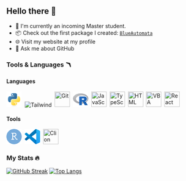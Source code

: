 ## Hello there 👋

- 🔭  I'm currently an incoming Master student.
- 📦 Check out the first package I created: [`BlueAutomata`](https://github.com/keanteng/blueautomata)
- 🌐 Visit my website at my profile
- 💬 Ask me about GitHub

### Tools & Languages 🪃
#### Languages
<div>
  <img src="https://github.com/devicons/devicon/blob/master/icons/python/python-original.svg" title="Python" alt="Python" width="40" height="40"/>&nbsp;
  <img src="https://cdn.jsdelivr.net/gh/devicons/devicon@latest/icons/tailwindcss/tailwindcss-original.svg" title="Tailwind" alt="Tailwind" width="40" height="40"/>&nbsp;
  <img src="https://cdn.jsdelivr.net/gh/devicons/devicon@latest/icons/git/git-original.svg" title="Git" **alt="Git" width="40" height="40"/>&nbsp;
  <img src="https://github.com/devicons/devicon/blob/master/icons/r/r-original.svg" title="r" **alt="r" width="40" height="40"/>&nbsp;
  <img src="https://cdn.jsdelivr.net/gh/devicons/devicon@latest/icons/javascript/javascript-original.svg" title="JavaScript" **alt="JavaScript" width="40" height="40"/>&nbsp;
  <img src="https://cdn.jsdelivr.net/gh/devicons/devicon@latest/icons/typescript/typescript-original.svg" title="TypeScript" **alt="TypeScript" width="40" height="40"/>&nbsp;
  <img src="https://cdn.jsdelivr.net/gh/devicons/devicon@latest/icons/html5/html5-original.svg" title="HTML" **alt="HTML" width="40" height="40"/>&nbsp;
  <img src="https://cdn.jsdelivr.net/gh/devicons/devicon@latest/icons/visualbasic/visualbasic-original.svg" title="VBA" **alt="VBA" width="40" height="40"/>&nbsp;
  <img src="https://cdn.jsdelivr.net/gh/devicons/devicon@latest/icons/react/react-original.svg" title="React" **alt="React" width="40" height="40"/>&nbsp;
</div>

#### Tools
<div>
  <img src="https://github.com/devicons/devicon/blob/master/icons/rstudio/rstudio-original.svg" title="RStudio" **alt="RStudio" width="40" height="40"/>&nbsp;
  <img src="https://github.com/devicons/devicon/blob/master/icons/vscode/vscode-original.svg" title="VSCode" **alt="VSCode" width="40" height="40"/>&nbsp;
  <img src="https://cdn.jsdelivr.net/gh/devicons/devicon@latest/icons/clion/clion-original.svg" title="Clion" **alt="Clion" width="40" height="40"/>&nbsp;
</div>

### My Stats 🔥
[![GitHub Streak](https://streak-stats.demolab.com/?user=keanteng)](https://git.io/streak-stats)
[![Top Langs](https://github-readme-stats.vercel.app/api/top-langs/?username=keanteng&layout=compact&theme=default&hide_progress=true)](https://github.com/anuraghazra/github-readme-stats)
